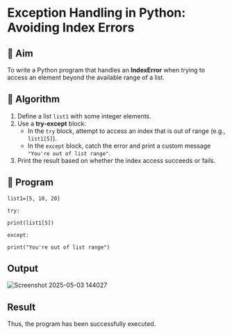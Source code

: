 # Exception Handling in Python: Avoiding Index Errors

## 🎯 Aim
To write a Python program that handles an **IndexError** when trying to access an element beyond the available range of a list.

## 🧠 Algorithm
1. Define a list `list1` with some integer elements.
2. Use a **try-except** block:
   - In the `try` block, attempt to access an index that is out of range (e.g., `list1[5]`).
   - In the `except` block, catch the error and print a custom message `"You're out of list range"`.
3. Print the result based on whether the index access succeeds or fails.

## 🧾 Program
```
list1=[5, 10, 20] 

try: 

print(list1[5]) 

except: 

print("You're out of list range")
```
## Output
![Screenshot 2025-05-03 144027](https://github.com/user-attachments/assets/41405ea3-b4d6-470d-98a0-80a8c37089b5)

## Result
Thus, the program has been successfully executed.
